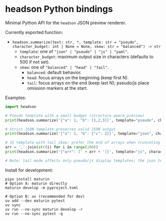 # headson Python bindings

Minimal Python API for the `headson` JSON preview renderer.

Currently exported function:

- `headson.summarize(text: str, *, template: str = "pseudo", character_budget: int | None = None, skew: str = "balanced") -> str`
  - `template`: one of `"json" | "pseudo" | "js" | "yaml"`.
  - `character_budget`: maximum output size in characters (defaults to 500 if not set).
  - `skew`: one of `"balanced" | "head" | "tail"`.
    - `balanced`: default behavior.
    - `head`: focus arrays on the beginning (keep first N).
    - `tail`: focus arrays on the end (keep last N); pseudo/js place omission markers at the start.

Examples:

```python
import headson

# Pseudo template with a small budget (structure-aware preview)
print(headson.summarize('{"a": 1, "b": [1,2,3]}', template="pseudo", character_budget=80))

# Strict JSON template preserves valid JSON output
print(headson.summarize('{"a": 1, "b": {"c": 2}}', template="json", character_budget=10_000))

# JS template with tail skew: prefer the end of arrays when truncating
arr = ','.join(str(i) for i in range(100))
print(headson.summarize('{"arr": [' + arr + ']}', template="js", character_budget=60, skew="tail"))

# Note: tail mode affects only pseudo/js display templates; the json template stays strict.
```

Install for development:

```
pipx install maturin
# Option A: maturin directly
maturin develop -m pyproject.toml

# Option B: uv (recommended for dev)
uv add --dev maturin pytest
uv sync
uv run --no-sync maturin develop -r
uv run --no-sync pytest -q
```

